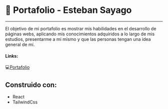 # 💼 Portafolio - Esteban Sayago

---

El objetivo de mi portafolio es mostrar mis habilidades en el desarrollo de páginas webs, aplicando mis conocimientos adquiridos a lo largo de mis estudios,
presentarme a mi mismo y que las personas tengan una idea general de mí.

#### Links:

💻[Portafolio](https://estebansayago.vercel.app)

## Construido con:

- React
- TailwindCss
